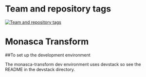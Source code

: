 Team and repository tags
========================

[![Team and repository tags](https://governance.openstack.org/badges/monasca-transform.svg)](https://governance.openstack.org/reference/tags/index.html)

<!-- Change things from this point on -->

# Monasca Transform

##To set up the development environment

The monasca-transform dev environment uses devstack so see the README in the devstack directory.
